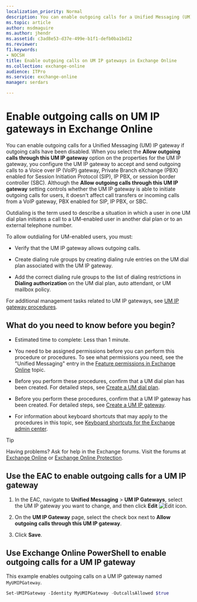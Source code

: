 ```yaml
---
localization_priority: Normal
description: You can enable outgoing calls for a Unified Messaging (UM) IP gateway if outgoing calls have been disabled. When you select the Allow outgoing calls through this UM IP gateway option on the properties for the UM IP gateway, you configure the UM IP gateway to accept and send outgoing calls to a Voice over IP (VoIP) gateway, Private Branch eXchange (PBX) enabled for Session Initiation Protocol (SIP), IP PBX, or session border controller (SBC). Although the Allow outgoing calls through this UM IP gateway setting controls whether the UM IP gateway is able to initiate outgoing calls for users, it doesn't affect call transfers or incoming calls from a VoIP gateway, PBX enabled for SIP, IP PBX, or SBC.
ms.topic: article
author: msdmaguire
ms.author: jhendr
ms.assetid: c3ad8e53-d37e-499e-b1f1-defb0ba1bd12
ms.reviewer: 
f1.keywords:
- NOCSH
title: Enable outgoing calls on UM IP gateways in Exchange Online
ms.collection: exchange-online
audience: ITPro
ms.service: exchange-online
manager: serdars

---
```


# Enable outgoing calls on UM IP gateways in Exchange Online

You can enable outgoing calls for a Unified Messaging (UM) IP gateway if outgoing calls have been disabled. When you select the **Allow outgoing calls through this UM IP gateway** option on the properties for the UM IP gateway, you configure the UM IP gateway to accept and send outgoing calls to a Voice over IP (VoIP) gateway, Private Branch eXchange (PBX) enabled for Session Initiation Protocol (SIP), IP PBX, or session border controller (SBC). Although the **Allow outgoing calls through this UM IP gateway** setting controls whether the UM IP gateway is able to initiate outgoing calls for users, it doesn't affect call transfers or incoming calls from a VoIP gateway, PBX enabled for SIP, IP PBX, or SBC.

Outdialing is the term used to describe a situation in which a user in one UM dial plan initiates a call to a UM-enabled user in another dial plan or to an external telephone number.

To allow outdialing for UM-enabled users, you must:

- Verify that the UM IP gateway allows outgoing calls.

- Create dialing rule groups by creating dialing rule entries on the UM dial plan associated with the UM IP gateway.

- Add the correct dialing rule groups to the list of dialing restrictions in **Dialing authorization** on the UM dial plan, auto attendant, or UM mailbox policy.

For additional management tasks related to UM IP gateways, see [UM IP gateway procedures](../../voice-mail-unified-messaging/connect-voice-mail-system/um-ip-gateway-procedures.md).

## What do you need to know before you begin?

- Estimated time to complete: Less than 1 minute.

- You need to be assigned permissions before you can perform this procedure or procedures. To see what permissions you need, see the "Unified Messaging" entry in the [Feature permissions in Exchange Online](../../permissions-exo/feature-permissions.md) topic.

- Before you perform these procedures, confirm that a UM dial plan has been created. For detailed steps, see [Create a UM dial plan](../../voice-mail-unified-messaging/connect-voice-mail-system/create-um-dial-plan.md).

- Before you perform these procedures, confirm that a UM IP gateway has been created. For detailed steps, see [Create a UM IP gateway](../../voice-mail-unified-messaging/connect-voice-mail-system/create-um-ip-gateway.md).

- For information about keyboard shortcuts that may apply to the procedures in this topic, see [Keyboard shortcuts for the Exchange admin center](../../accessibility/keyboard-shortcuts-in-admin-center.md).

> [!TIP]
> Having problems? Ask for help in the Exchange forums. Visit the forums at [Exchange Online](https://social.technet.microsoft.com/forums/msonline/home?forum=onlineservicesexchange) or [Exchange Online Protection](https://social.technet.microsoft.com/forums/forefront/home?forum=FOPE).

## Use the EAC to enable outgoing calls for a UM IP gateway

1. In the EAC, navigate to **Unified Messaging** \> **UM IP Gateways**, select the UM IP gateway you want to change, and then click **Edit** ![Edit icon](../../media/ITPro_EAC_EditIcon.gif).

2. On the **UM IP Gateway** page, select the check box next to **Allow outgoing calls through this UM IP gateway**.

3. Click **Save**.

## Use Exchange Online PowerShell to enable outgoing calls for a UM IP gateway

This example enables outgoing calls on a UM IP gateway named `MyUMIPGateway`.

```PowerShell
Set-UMIPGateway -Identity MyUMIPGateway -OutcallsAllowed $true
```
